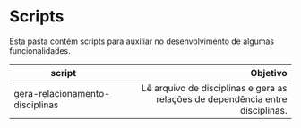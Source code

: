 # Scripts

Esta pasta contém scripts para auxiliar no desenvolvimento
de algumas funcionalidades.

script                              | Objetivo
----------------------------------- | -------------------------------------------------------------------------------:
gera-relacionamento-disciplinas     | Lê arquivo de disciplinas e gera as relações de dependência entre disciplinas.